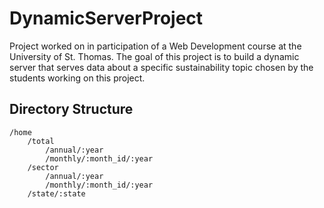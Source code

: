 # DynamicServerProject
Project worked on in participation of a Web Development course at the University of St. Thomas. 
The goal of this project is to build a dynamic server that serves data about a specific 
sustainability topic chosen by the students working on this project. 


## Directory Structure
```
/home
    /total
        /annual/:year
        /monthly/:month_id/:year
    /sector
        /annual/:year
        /monthly/:month_id/:year
    /state/:state
```
